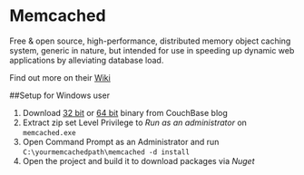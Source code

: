 # Memcached
Free & open source, high-performance, distributed memory object caching system, generic in nature, but intended for use in speeding up dynamic web applications by alleviating database load.

Find out more on their [Wiki](https://code.google.com/p/memcached/wiki/NewOverview)

##Setup for Windows user
1. Download [32 bit](http://blog.couchbase.com/memcached-144-windows-32-bit-binary-now-available) or [64 bit](http://blog.couchbase.com/memcached-windows-64-bit-pre-release-available) binary from CouchBase blog
2. Extract zip  set Level Privilege to *Run as an administrator* on `memcached.exe`
3. Open Command Prompt as an Administrator and run `C:\yourmemcachedpath\memcached -d install`
4. Open the project and build it to download packages via *Nuget*
